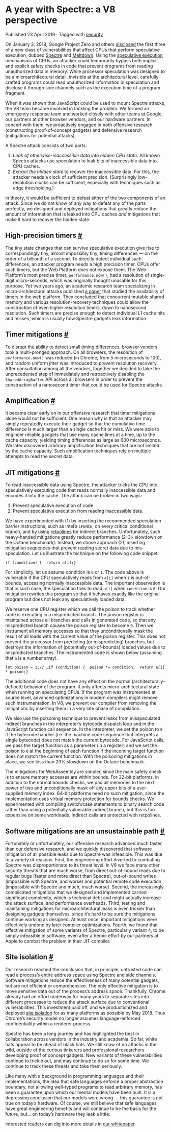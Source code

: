 A year with Spectre: a V8 perspective
=====================================

Published 23 April 2019 · Tagged with [security](/blog/tags/security)

On January 3, 2018, Google Project Zero and others [disclosed](https://googleprojectzero.blogspot.com/2018/01/reading-privileged-memory-with-side.html) the first three of a new class of vulnerabilities that affect CPUs that perform speculative execution, dubbed [Spectre](https://spectreattack.com/spectre.pdf) and [Meltdown](https://meltdownattack.com/meltdown.pdf). Using the [speculative execution](https://en.wikipedia.org/wiki/Speculative_execution) mechanisms of CPUs, an attacker could temporarily bypass both implicit and explicit safety checks in code that prevent programs from reading unauthorized data in memory. While processor speculation was designed to be a microarchitectural detail, invisible at the architectural level, carefully crafted programs could read unauthorized information in speculation and disclose it through side channels such as the execution time of a program fragment.

When it was shown that JavaScript could be used to mount Spectre attacks, the V8 team became involved in tackling the problem. We formed an emergency response team and worked closely with other teams at Google, our partners at other browser vendors, and our hardware partners. In concert with them, we proactively engaged in both offensive research (constructing proof-of-concept gadgets) and defensive research (mitigations for potential attacks).

A Spectre attack consists of two parts:

1.  _Leak of otherwise-inaccessible data into hidden CPU state._ All known Spectre attacks use speculation to leak bits of inaccessible data into CPU caches.
2.  _Extract the hidden state_ to recover the inaccessible data. For this, the attacker needs a clock of sufficient precision. (Surprisingly low-resolution clocks can be sufficient, especially with techniques such as edge thresholding.)

In theory, it would be sufficient to defeat either of the two components of an attack. Since we do not know of any way to defeat any of the parts perfectly, we designed and deployed mitigations that greatly reduce the amount of information that is leaked into CPU caches _and_ mitigations that make it hard to recover the hidden state.

High-precision timers [#](#high-precision-timers)
-------------------------------------------------

The tiny state changes that can survive speculative execution give rise to correspondingly tiny, almost impossibly tiny, timing differences — on the order of a billionth of a second. To directly detect individual such differences, an attacker program needs a high precision timer. CPUs offer such timers, but the Web Platform does not expose them. The Web Platform’s most precise timer, `performance.now()`, had a resolution of single-digit micro-seconds, which was originally thought unusable for this purpose. Yet two years ago, an academic research team specializing in micro-architectural attacks published [a paper](https://gruss.cc/files/fantastictimers.pdf) that studied the availability of timers in the web platform. They concluded that concurrent mutable shared memory and various resolution-recovery techniques could allow the construction of even higher resolution timers, down to nanosecond resolution. Such timers are precise enough to detect individual L1 cache hits and misses, which is usually how Spectre gadgets leak information.

Timer mitigations [#](#timer-mitigations)
-----------------------------------------

To disrupt the ability to detect small timing differences, browser vendors took a multi-pronged approach. On all browsers, the resolution of `performance.now()` was reduced (in Chrome, from 5 microseconds to 100), and random uniform jitter was introduced to prevent resolution recovery. After consultation among all the vendors, together we decided to take the unprecedented step of immediately and retroactively disabling the `SharedArrayBuffer` API across all browsers in order to prevent the construction of a nanosecond timer that could be used for Spectre attacks.

Amplification [#](#amplification)
---------------------------------

It became clear early on in our offensive research that timer mitigations alone would not be sufficient. One reason why is that an attacker may simply repeatedly execute their gadget so that the cumulative time difference is much larger than a single cache hit or miss. We were able to engineer reliable gadgets that use many cache lines at a time, up to the cache capacity, yielding timing differences as large as 600 microseconds. We later discovered arbitrary amplification techniques that are not limited by the cache capacity. Such amplification techniques rely on multiple attempts to read the secret data.

JIT mitigations [#](#jit-mitigations)
-------------------------------------

To read inaccessible data using Spectre, the attacker tricks the CPU into speculatively executing code that reads normally inaccessible data and encodes it into the cache. The attack can be broken in two ways:

1.  Prevent speculative execution of code.
2.  Prevent speculative execution from reading inaccessible data.

We have experimented with (1) by inserting the recommended speculation barrier instructions, such as Intel’s `LFENCE`, on every critical conditional branch, and by using [retpolines](https://support.google.com/faqs/answer/7625886) for indirect branches. Unfortunately, such heavy-handed mitigations greatly reduce performance (2–3× slowdown on the Octane benchmark). Instead, we chose approach (2), inserting mitigation sequences that prevent reading secret data due to mis-speculation. Let us illustrate the technique on the following code snippet:

    if (condition) {  return a[i];}

For simplicity, let us assume condition is `0` or `1`. The code above is vulnerable if the CPU speculatively reads from `a[i]` when `i` is out-of-bounds, accessing normally inaccessible data. The important observation is that in such case, the speculation tries to read `a[i]` when `condition` is `0`. Our mitigation rewrites this program so that it behaves exactly like the original program but does not leak any speculatively loaded data.

We reserve one CPU register which we call the poison to track whether code is executing in a mispredicted branch. The poison register is maintained across all branches and calls in generated code, so that any mispredicted branch causes the poison register to become `0`. Then we instrument all memory accesses so that they unconditionally mask the result of all loads with the current value of the poison register. This does not prevent the processor from predicting (or mispredicting) branches, but destroys the information of (potentially out-of-bounds) loaded values due to mispredicted branches. The instrumented code is shown below (assuming that `a` is a number array).

    let poison = 1;// …if (condition) {  poison *= condition;  return a[i] * poison;}

The additional code does not have any effect on the normal (architecturally-defined) behavior of the program. It only affects micro-architectural state when running on speculating CPUs. If the program was instrumented at source level, advanced optimizations in modern compilers might remove such instrumentation. In V8, we prevent our compiler from removing the mitigations by inserting them in a very late phase of compilation.

We also use the poisoning technique to prevent leaks from misspeculated indirect branches in the interpreter’s bytecode dispatch loop and in the JavaScript function call sequence. In the interpreter, we set the poison to `0` if the bytecode handler (i.e. the machine code sequence that interprets a single bytecode) does not match the current bytecode. For JavaScript calls, we pass the target function as a parameter (in a register) and we set the poison to `0` at the beginning of each function if the incoming target function does not match the current function. With the poisoning mitigations in place, we see less than 20% slowdown on the Octane benchmark.

The mitigations for WebAssembly are simpler, since the main safety check is to ensure memory accesses are within bounds. For 32-bit platforms, in addition to the normal bounds checks, we pad all memories to the next power of two and unconditionally mask off any upper bits of a user-supplied memory index. 64-bit platforms need no such mitigation, since the implementation uses virtual memory protection for bounds checks. We experimented with compiling switch/case statements to binary search code rather than using a potentially vulnerable indirect branch, but this is too expensive on some workloads. Indirect calls are protected with retpolines.

Software mitigations are an unsustainable path [#](#software-mitigations-are-an-unsustainable-path)
---------------------------------------------------------------------------------------------------

Fortunately or unfortunately, our offensive research advanced much faster than our defensive research, and we quickly discovered that software mitigation of all possible leaks due to Spectre was infeasible. This was due to a variety of reasons. First, the engineering effort diverted to combating Spectre was disproportionate to its threat level. In V8 we face many other security threats that are much worse, from direct out-of-bound reads due to regular bugs (faster and more direct than Spectre), out-of-bound writes (impossible with Spectre, and worse) and potential remote code execution (impossible with Spectre and much, much worse). Second, the increasingly complicated mitigations that we designed and implemented carried significant complexity, which is technical debt and might actually increase the attack surface, and performance overheads. Third, testing and maintaining mitigations for microarchitectural leaks is even trickier than designing gadgets themselves, since it’s hard to be sure the mitigations continue working as designed. At least once, important mitigations were effectively undone by later compiler optimizations. Fourth, we found that effective mitigation of some variants of Spectre, particularly variant 4, to be simply infeasible in software, even after a heroic effort by our partners at Apple to combat the problem in their JIT compiler.

Site isolation [#](#site-isolation)
-----------------------------------

Our research reached the conclusion that, in principle, untrusted code can read a process’s entire address space using Spectre and side channels. Software mitigations reduce the effectiveness of many potential gadgets, but are not efficient or comprehensive. The only effective mitigation is to move sensitive data out of the process’s address space. Thankfully, Chrome already had an effort underway for many years to separate sites into different processes to reduce the attack surface due to conventional vulnerabilities. This investment paid off, and we productionized and deployed [site isolation](https://developers.google.com/web/updates/2018/07/site-isolation) for as many platforms as possible by May 2018. Thus Chrome’s security model no longer assumes language-enforced confidentiality within a renderer process.

Spectre has been a long journey and has highlighted the best in collaboration across vendors in the industry and academia. So far, white hats appear to be ahead of black hats. We still know of no attacks in the wild, outside of the curious tinkerers and professional researchers developing proof of concept gadgets. New variants of these vulnerabilities continue to trickle out, and may continue to do so for some time. We continue to track these threats and take them seriously.

Like many with a background in programming languages and their implementations, the idea that safe languages enforce a proper abstraction boundary, not allowing well-typed programs to read arbitrary memory, has been a guarantee upon which our mental models have been built. It is a depressing conclusion that our models were wrong — this guarantee is not true on today’s hardware. Of course, we still believe that safe languages have great engineering benefits and will continue to be the basis for the future, but… on today’s hardware they leak a little.

Interested readers can dig into more details in [our whitepaper](https://arxiv.org/pdf/1902.05178.pdf).